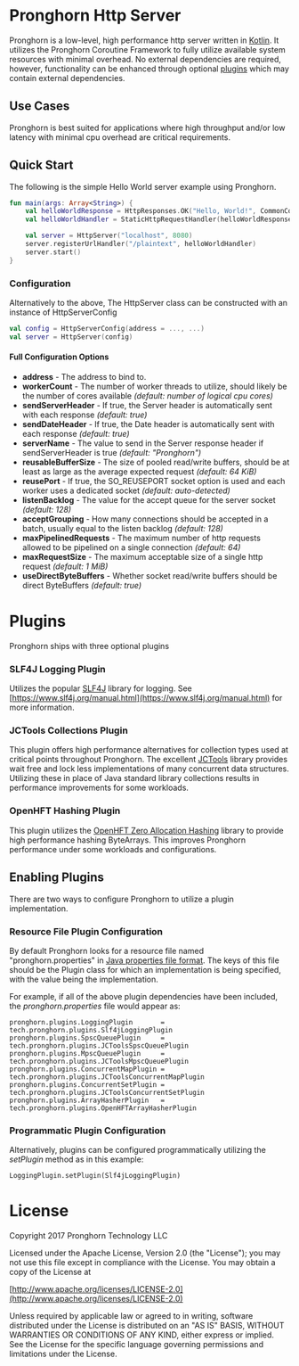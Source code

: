 # Pronghorn Http Server
Pronghorn is a low-level, high performance http server written in [Kotlin](https://kotlinlang.org/). It utilizes the Pronghorn Coroutine Framework to fully utilize available system resources with minimal overhead. No external dependencies are required, however, functionality can be enhanced through optional [plugins](#plugins) which may contain external dependencies.

## Use Cases
Pronghorn is best suited for applications where high throughput and/or low latency with minimal cpu overhead are critical requirements.

## Quick Start
The following is the simple Hello World server example using Pronghorn.

```kotlin
fun main(args: Array<String>) {
    val helloWorldResponse = HttpResponses.OK("Hello, World!", CommonContentTypes.TextPlain)
    val helloWorldHandler = StaticHttpRequestHandler(helloWorldResponse)

    val server = HttpServer("localhost", 8080)
    server.registerUrlHandler("/plaintext", helloWorldHandler)
    server.start()
}
```

### Configuration
Alternatively to the above, The HttpServer class can be constructed with an instance of HttpServerConfig

```kotlin
val config = HttpServerConfig(address = ..., ...)
val server = HttpServer(config)
```

#### Full Configuration Options
* __address__ - The address to bind to.
* __workerCount__ - The number of worker threads to utilize, should likely be the number of cores available _(default: number of logical cpu cores)_
* __sendServerHeader__ - If true, the Server header is automatically sent with each response _(default: true)_
* __sendDateHeader__ - If true, the Date header is automatically sent with each response _(default: true)_
* __serverName__ - The value to send in the Server response header if sendServerHeader is true _(default: "Pronghorn")_
* __reusableBufferSize__ - The size of pooled read/write buffers, should be at least as large as the average expected request _(default: 64 KiB)_
* __reusePort__ - If true, the SO_REUSEPORT socket option is used and each worker uses a dedicated socket _(default: auto-detected)_
* __listenBacklog__ - The value for the accept queue for the server socket _(default: 128)_
* __acceptGrouping__ - How many connections should be accepted in a batch, usually equal to the listen backlog _(default: 128)_
* __maxPipelinedRequests__ - The maximum number of http requests allowed to be pipelined on a single connection _(default: 64)_
* __maxRequestSize__ - The maximum acceptable size of a single http request _(default: 1 MiB)_
* __useDirectByteBuffers__ - Whether socket read/write buffers should be direct ByteBuffers _(default: true)_

# Plugins
Pronghorn ships with three optional plugins

### SLF4J Logging Plugin
Utilizes the popular [SLF4J](https://www.slf4j.org/) library for logging. See [https://www.slf4j.org/manual.html](https://www.slf4j.org/manual.html) for more information.

### JCTools Collections Plugin
This plugin offers high performance alternatives for collection types used at critical points throughout Pronghorn. The excellent [JCTools](https://github.com/JCTools/JCTools) library provides wait free and lock less implementations of many concurrent data structures. Utilizing these in place of Java standard library collections results in performance improvements for some workloads.

### OpenHFT Hashing Plugin
This plugin utilizes the [OpenHFT Zero Allocation Hashing](https://github.com/OpenHFT/Zero-Allocation-Hashing) library to provide high performance hashing ByteArrays. This improves Pronghorn performance under some workloads and configurations.

## Enabling Plugins
There are two ways to configure Pronghorn to utilize a plugin implementation.

### Resource File Plugin Configuration
By default Pronghorn looks for a resource file named "pronghorn.properties" in [Java properties file format](https://en.wikipedia.org/wiki/.properties). The keys of this file should be the Plugin class for which an implementation is being specified, with the value being the implementation.

For example, if all of the above plugin dependencies have been included, the _pronghorn.properties_ file would appear as:

    pronghorn.plugins.LoggingPlugin       = tech.pronghorn.plugins.Slf4jLoggingPlugin
    pronghorn.plugins.SpscQueuePlugin     = tech.pronghorn.plugins.JCToolsSpscQueuePlugin
    pronghorn.plugins.MpscQueuePlugin     = tech.pronghorn.plugins.JCToolsMpscQueuePlugin
    pronghorn.plugins.ConcurrentMapPlugin = tech.pronghorn.plugins.JCToolsConcurrentMapPlugin
    pronghorn.plugins.ConcurrentSetPlugin = tech.pronghorn.plugins.JCToolsConcurrentSetPlugin
    pronghorn.plugins.ArrayHasherPlugin   = tech.pronghorn.plugins.OpenHFTArrayHasherPlugin

### Programmatic Plugin Configuration
Alternatively, plugins can be configured programmatically utilizing the _setPlugin_ method as in this example:

    LoggingPlugin.setPlugin(Slf4jLoggingPlugin)

# License
Copyright 2017 Pronghorn Technology LLC

Licensed under the Apache License, Version 2.0 (the "License");
you may not use this file except in compliance with the License.
You may obtain a copy of the License at

[http://www.apache.org/licenses/LICENSE-2.0](http://www.apache.org/licenses/LICENSE-2.0)

Unless required by applicable law or agreed to in writing, software
distributed under the License is distributed on an "AS IS" BASIS,
WITHOUT WARRANTIES OR CONDITIONS OF ANY KIND, either express or implied.
See the License for the specific language governing permissions and
limitations under the License.
